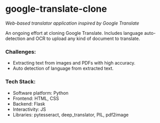# google-translate-clone
_Web-based translator application inspired by Google Translate_

An ongoing effort at cloning Google Translate. Includes language auto-detection and OCR to upload any kind of document to translate.

### Challenges:
- Extracting text from images and PDFs with high accuracy.
- Auto detection of language from extracted text.
 
### Tech Stack:
- Software platform: Python  
- Frontend: HTML, CSS
- Backend: Flask
- Interactivity: JS
- Libraries: pytesseract, deep_translator, PIL, pdf2image
